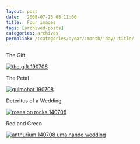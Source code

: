 ```yaml
---
layout: post
date:	2008-07-25 08:11:00
title:  Four images
tags: [archived-posts]
categories: archives
permalink: /:categories/:year/:month/:day/:title/
---
```

The Gift

<a href="http://s297.photobucket.com/albums/mm205/depontis/?action=view&current=IMG_4467.jpg" target="_blank"><img src="http://i297.photobucket.com/albums/mm205/depontis/IMG_4467.jpg" border="0" alt="the gift 190708"></a>

The Petal

<a href="http://s297.photobucket.com/albums/mm205/depontis/?action=view&current=IMG_4459.jpg" target="_blank"><img src="http://i297.photobucket.com/albums/mm205/depontis/IMG_4459.jpg" border="0" alt="gulmohar 190708"></a>

Deteritus of a Wedding

<a href="http://s297.photobucket.com/albums/mm205/depontis/?action=view&current=IMG_4212.jpg" target="_blank"><img src="http://i297.photobucket.com/albums/mm205/depontis/IMG_4212.jpg" border="0" alt="roses on rocks 140708"></a>


Red and Green


<a href="http://s297.photobucket.com/albums/mm205/depontis/?action=view&current=IMG_4270.jpg" target="_blank"><img src="http://i297.photobucket.com/albums/mm205/depontis/IMG_4270.jpg" border="0" alt="anthurium 140708 uma nando wedding"></a>

